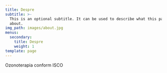 ```yaml
---
title: Despre
subtitle: >-
  This is an optional subtitle. It can be used to describe what this page is
  about.
img_path: images/about.jpg
menus:
  secondary:
    title: Despre
    weight: 1
template: page
---
```

Ozonoterapia conform ISCO
